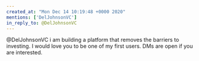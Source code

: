 ```yaml
---
created_at: "Mon Dec 14 10:19:48 +0000 2020"
mentions: ['DelJohnsonVC']
in_reply_to: @DelJohnsonVC
---
```


@DelJohnsonVC i am building a platform that removes the barriers to investing. I would love you to be one of my first users. DMs are open if you are interested.